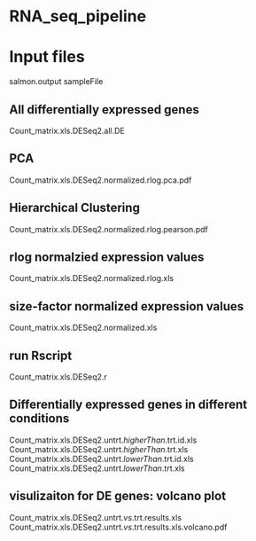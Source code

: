 # RNA_seq_pipeline
# 
# Input files
salmon.output
sampleFile

## All differentially expressed genes
Count_matrix.xls.DESeq2.all.DE

## PCA
Count_matrix.xls.DESeq2.normalized.rlog.pca.pdf

## Hierarchical Clustering
Count_matrix.xls.DESeq2.normalized.rlog.pearson.pdf

## rlog normalzied expression values
Count_matrix.xls.DESeq2.normalized.rlog.xls

## size-factor normalized expression values
Count_matrix.xls.DESeq2.normalized.xls

## run Rscript
Count_matrix.xls.DESeq2.r

## Differentially expressed genes in different conditions
Count_matrix.xls.DESeq2.untrt._higherThan_.trt.id.xls
Count_matrix.xls.DESeq2.untrt._higherThan_.trt.xls
Count_matrix.xls.DESeq2.untrt._lowerThan_.trt.id.xls
Count_matrix.xls.DESeq2.untrt._lowerThan_.trt.xls

## visulizaiton for DE genes: volcano plot
Count_matrix.xls.DESeq2.untrt._vs_.trt.results.xls
Count_matrix.xls.DESeq2.untrt._vs_.trt.results.xls.volcano.pdf
